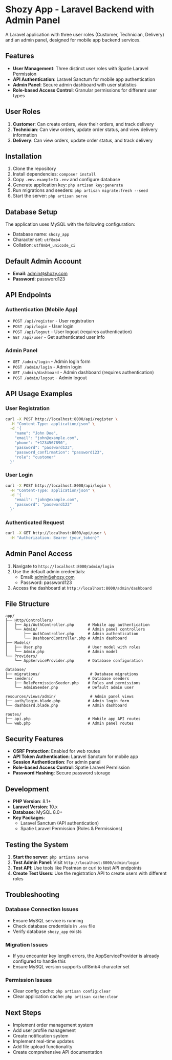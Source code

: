 # Shozy App - Laravel Backend with Admin Panel

A Laravel application with three user roles (Customer, Technician, Delivery) and an admin panel, designed for mobile app backend services.

## Features

- **User Management**: Three distinct user roles with Spatie Laravel Permission
- **API Authentication**: Laravel Sanctum for mobile app authentication
- **Admin Panel**: Secure admin dashboard with user statistics
- **Role-based Access Control**: Granular permissions for different user types

## User Roles

1. **Customer**: Can create orders, view their orders, and track delivery
2. **Technician**: Can view orders, update order status, and view delivery information
3. **Delivery**: Can view orders, update order status, and track delivery

## Installation

1. Clone the repository
2. Install dependencies: `composer install`
3. Copy `.env.example` to `.env` and configure database
4. Generate application key: `php artisan key:generate`
5. Run migrations and seeders: `php artisan migrate:fresh --seed`
6. Start the server: `php artisan serve`

## Database Setup

The application uses MySQL with the following configuration:
- Database name: `shozy_app`
- Character set: `utf8mb4`
- Collation: `utf8mb4_unicode_ci`

## Default Admin Account

- **Email**: admin@shozy.com
- **Password**: password123

## API Endpoints

### Authentication (Mobile App)

- `POST /api/register` - User registration
- `POST /api/login` - User login
- `POST /api/logout` - User logout (requires authentication)
- `GET /api/user` - Get authenticated user info

### Admin Panel

- `GET /admin/login` - Admin login form
- `POST /admin/login` - Admin login
- `GET /admin/dashboard` - Admin dashboard (requires authentication)
- `POST /admin/logout` - Admin logout

## API Usage Examples

### User Registration
```bash
curl -X POST http://localhost:8000/api/register \
  -H "Content-Type: application/json" \
  -d '{
    "name": "John Doe",
    "email": "john@example.com",
    "phone": "+1234567890",
    "password": "password123",
    "password_confirmation": "password123",
    "role": "customer"
  }'
```

### User Login
```bash
curl -X POST http://localhost:8000/api/login \
  -H "Content-Type: application/json" \
  -d '{
    "email": "john@example.com",
    "password": "password123"
  }'
```

### Authenticated Request
```bash
curl -X GET http://localhost:8000/api/user \
  -H "Authorization: Bearer {your_token}"
```

## Admin Panel Access

1. Navigate to `http://localhost:8000/admin/login`
2. Use the default admin credentials:
   - Email: admin@shozy.com
   - Password: password123
3. Access the dashboard at `http://localhost:8000/admin/dashboard`

## File Structure

```
app/
├── Http/Controllers/
│   ├── Api/AuthController.php      # Mobile app authentication
│   └── Admin/                      # Admin panel controllers
│       ├── AuthController.php      # Admin authentication
│       └── DashboardController.php # Admin dashboard
├── Models/
│   ├── User.php                    # User model with roles
│   └── Admin.php                   # Admin model
└── Providers/
    └── AppServiceProvider.php      # Database configuration

database/
├── migrations/                      # Database migrations
└── seeders/                        # Database seeders
    ├── RolePermissionSeeder.php    # Roles and permissions
    └── AdminSeeder.php             # Default admin user

resources/views/admin/               # Admin panel views
├── auth/login.blade.php            # Admin login form
└── dashboard.blade.php             # Admin dashboard

routes/
├── api.php                         # Mobile app API routes
└── web.php                         # Admin panel routes
```

## Security Features

- **CSRF Protection**: Enabled for web routes
- **API Token Authentication**: Laravel Sanctum for mobile app
- **Session Authentication**: For admin panel
- **Role-based Access Control**: Spatie Laravel Permission
- **Password Hashing**: Secure password storage

## Development

- **PHP Version**: 8.1+
- **Laravel Version**: 10.x
- **Database**: MySQL 8.0+
- **Key Packages**: 
  - Laravel Sanctum (API authentication)
  - Spatie Laravel Permission (Roles & Permissions)

## Testing the System

1. **Start the server**: `php artisan serve`
2. **Test Admin Panel**: Visit `http://localhost:8000/admin/login`
3. **Test API**: Use tools like Postman or curl to test API endpoints
4. **Create Test Users**: Use the registration API to create users with different roles

## Troubleshooting

### Database Connection Issues
- Ensure MySQL service is running
- Check database credentials in `.env` file
- Verify database `shozy_app` exists

### Migration Issues
- If you encounter key length errors, the AppServiceProvider is already configured to handle this
- Ensure MySQL version supports utf8mb4 character set

### Permission Issues
- Clear config cache: `php artisan config:clear`
- Clear application cache: `php artisan cache:clear`

## Next Steps

- Implement order management system
- Add user profile management
- Create notification system
- Implement real-time updates
- Add file upload functionality
- Create comprehensive API documentation
